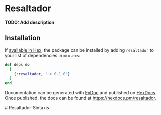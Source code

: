 # Resaltador

**TODO: Add description**

## Installation

If [available in Hex](https://hex.pm/docs/publish), the package can be installed
by adding `resaltador` to your list of dependencies in `mix.exs`:

```elixir
def deps do
  [
    {:resaltador, "~> 0.1.0"}
  ]
end
```

Documentation can be generated with [ExDoc](https://github.com/elixir-lang/ex_doc)
and published on [HexDocs](https://hexdocs.pm). Once published, the docs can
be found at <https://hexdocs.pm/resaltador>.

#   R e s a l t a d o r - S i n t a x i s  
 